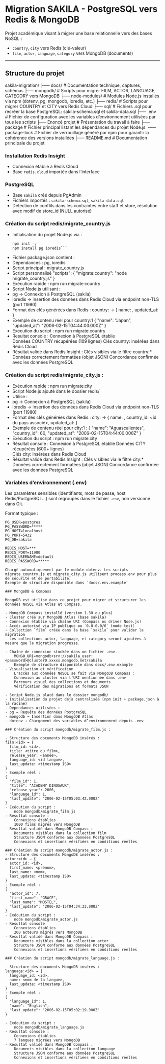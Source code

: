 # Migration SAKILA - PostgreSQL vers Redis & MongoDB

Projet académique visant à migrer une base relationnelle vers des bases NoSQL :
- `country`, `city` vers Redis (clé-valeur)
- `film`, `actor`, `language`, `category` vers MongoDB (documents)

---

##  Structure du projet
sakila-migration/ 
├── docs/           # Documentation technique, captures, schémas
├── mongodb/        # Scripts pour migrer FILM, ACTOR, LANGUAGE, CATEGORY vers MongoDB
├── node-modules/   # Modules Node.js installés via npm (dotenv, pg, mongodb, ioredis, etc.)
├── redis/          # Scripts pour migrer COUNTRY et CITY vers Redis Cloud
├── sql/            # Fichiers .sql pour recréer la base PostgreSQL: sakila-schema.sql et sakila-data.sql
├── .env		     # Fichier de configuration avec les variables d’environnement utilisées par tous les scripts
├── Enoncé projet   # Présentation du travail à faire
├── package         # Fichier principal listant les dépendances du projet Node.js
├── package-lock    # Fichier de verrouillage généré par npm pour garantir la cohérence des versions installées
├── README.md       # Documentation principale du projet 



### Installation Redis Insight
- Connexion établie à Redis Cloud
- Base `redis.cloud` importée dans l’interface

###  PostgreSQL
- Base `sakila` créé depuis PgAdmin
- Fichiers importés : `sakila-schema.sql`, `sakila-data.sql`
- Détection de conflits dans les contraintes entre staff et store, résolution avec modif de store_id (NULL autorisé)
	

### Création du script redis/migrate_country.js
- Initialisation du projet Node.js via :
  ```bash
  npm init -y
  npm install pg ioredis```
- Fichier package.json contient :
- Dépendances : pg, ioredis
- Script principal : migrate_country.js
- Script personnalisé 
"scripts": {
  "migrate:country": "node migrate_country.js"
}
- Exécution rapide : npm run migrate:country
- Script Node.js utilisant :
- pg → Connexion à PostgreSQL (sakila)
- ioredis → Insertion des données dans Redis Cloud via endpoint non-TLS (port 11980)
- Format des clés générées dans Redis :
country:<id> → {
  name: <nom du pays>,
  updated_at: <timestamp ISO>
}
- Exemple de contenu réel pour country:1
{
  "name": "Japan",
  "updated_at": "2006-02-15T04:44:00.000Z"
}
- Execution du script :
	npm run migrate:country
- Resultat console :
	Connexion à PostgreSQL établie  
	Données COUNTRY récupérées (109 lignes) 
	Clés country:<id> insérées dans Redis Cloud
- Résultat validé dans Redis Insight :
	Clés visibles via le filtre country:*
	Données correctement formatées (objet JSON)
	Concordance confirmée avec les données PostgreSQL

### Création du script redis/migrate_city.js :
- Exécution rapide : npm run migrate:city
- Script Node.js ajouté dans le dossier redis/
- Utilise :
- pg → Connexion à PostgreSQL (sakila)
- ioredis → Insertion des données dans Redis Cloud via endpoint non-TLS (port 11980)
- Format des clés générées dans Redis :
city:<id> → {
  name: <nom de la ville>,
  country_id: <id du pays associé>,
  updated_at: <timestamp ISO>
}
- Exemple de contenu réel pour city:1 :
{
  "name": "Aguascalientes",
  "country_id": 60,
  "updated_at": "2006-02-15T04:44:00.000Z"
}
- Exécution du script :
	npm run migrate:city
- Résultat console :
	Connexion à PostgreSQL établie 
	Données CITY récupérées (600+ lignes)  
	Clés city:<id> insérées dans Redis Cloud
- Résultat validé dans Redis Insight :
	Clés visibles via le filtre city:*
	Données correctement formatées (objet JSON)
	Concordance confirmée avec les données PostgreSQL

### Variables d’environnement (.env)

Les paramètres sensibles (identifiants, mots de passe, host Redis/PostgreSQL...) sont regroupés dans le fichier `.env`, non versionné dans Git.

Format typique :

```env
PG_USER=postgres
PG_PASSWORD=*****
PG_HOST=localhost
PG_PORT=5432
PG_DB=sakila

REDIS_HOST=***
REDIS_PORT=11980
REDIS_USERNAME=default
REDIS_PASSWORD=*****

Chargé automatiquement par le module dotenv. Les scripts migrate_country.js et migrate_city.js utilisent process.env pour plus de sécurité et de portabilité.
Exemple de structure disponible dans `docs/.env.example`

### MongoDB & Compass

MongoDB est utilisé dans ce projet pour migrer et structurer les données NoSQL via Atlas et Compass.

- MongoDB Compass installé (version 1.38 ou plus)
- Cluster créé sur MongoDB Atlas (base sakila)
- Connexion établie via chaîne URI (Compass ou driver Node.js)
- Accès autorisé via IP publique ou `0.0.0.0/0` (mode test)
- Collection `film` créée dans la base `sakila` pour valider la migration
- Les collections actor, language, et category seront ajoutées à mesure que la migration progresse.

- Chaîne de connexion stockée dans un fichier .env.
	MONGO_URI=mongodb+srv://sakila_user:<password>@cluster0.xxxxx.mongodb.net/sakila
	Exemple de structure disponible dans docs/.env.example
- Visualisation et vérification
	L'accès aux données NoSQL se fait via MongoDB Compass :
	Connexion au cluster via l'URI mentionnée dans .env
	Parcours visuel des collections et documents
	Vérification des migrations et formats JSON

- Script Node.js placé dans le dossier mongodb/
- Initialisation du projet déjà centralisée (npm init + package.json à la racine)
- Dépendances utilisées :
- pg → Requête des données PostgreSQL
- mongodb → Insertion dans MongoDB Atlas
- dotenv → Chargement des variables d’environnement depuis .env

### Création du script mongodb/migrate_film.js :

- Structure des documents MongoDB insérés :
film:<id> → {
  film_id: <id>,
  title: <titre du film>,
  release_year: <année>,
  language_id: <id langue>,
  last_update: <timestamp ISO>
}
- Exemple réel :
{
  "film_id": 1,
  "title": "ACADEMY DINOSAUR",
  "release_year": 2006,
  "language_id": 1,
  "last_update": "2006-02-15T05:03:42.000Z"
}
- Exécution du script :
	node mongodb/migrate_film.js
- Résultat console :
	Connexions établies  
	1000 films migrés vers MongoDB
- Résultat validé dans MongoDB Compass :
	Documents visibles dans la collection film
	Structure JSON conforme aux données PostgreSQL
	Connexions et insertions vérifiées en conditions réelles

### Création du script mongodb/migrate_actor.js :
- Structure des documents MongoDB insérés :
actor:<id> → {
  actor_id: <id>,
  first_name: <prénom>,
  last_name: <nom>,
  last_update: <timestamp ISO>
}
- Exemple réel :
{
  "actor_id": 7,
  "first_name": "GRACE",
  "last_name": "MOSTEL",
  "last_update": "2006-02-15T04:34:33.000Z"
}
- Exécution du script :
	node mongodb/migrate_actor.js
- Resultat console
 	Connexions établies  
	200 acteurs migrés vers MongoDB
- Résultat validé dans MongoDB Compass :
	Documents visibles dans la collection actor
	Structure JSON conforme aux données PostgreSQL
	Connexions et insertions vérifiées en conditions réelles

### Création du script mongodb/migrate_language.js :

- Structure des documents MongoDB insérés :
language:<id> → {
  language_id: <id>,
  name: <nom de la langue>,
  last_update: <timestamp ISO>
}
- Exemple réel :
{
  "language_id": 1,
  "name": "English",
  "last_update": "2006-02-15T05:02:19.000Z"
}

- Exécution du script :
	node mongodb/migrate_language.js
- Résultat console :
	Connexions établies  
	7 langues migrées vers MongoDB
- Résultat validé dans MongoDB Compass :
	Documents visibles dans la collection language
	Structure JSON conforme aux données PostgreSQL
	Connexions et insertions vérifiées en conditions réelles


